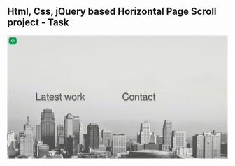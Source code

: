 Html, Css, jQuery based Horizontal Page Scroll project - Task
---

![HorizontalPageScroll](https://github.com/r4nd3l/HorizontalPageScroll/blob/master/img/sample.gif)
